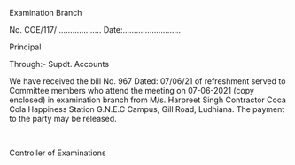 Examination Branch

No. COE/117/	………………. Date:……………………..

Principal

Through:-  Supdt. Accounts

We have received the bill No. 967 Dated: 07/06/21 of refreshment served to Committee members who attend the meeting on 07-06-2021 (copy enclosed) in examination branch from M/s. Harpreet Singh Contractor Coca Cola Happiness Station G.N.E.C Campus, Gill Road, Ludhiana. The payment to the party may be released.

</br>

Controller of Examinations
 
